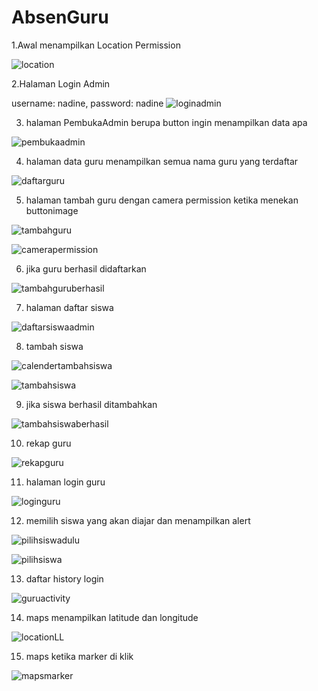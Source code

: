 # AbsenGuru

1.Awal menampilkan Location Permission

![location](https://user-images.githubusercontent.com/60763439/82284040-392a4c80-99c2-11ea-915f-c4f8537cabae.jpeg)

2.Halaman Login Admin

username: nadine, password: nadine
![loginadmin](https://user-images.githubusercontent.com/60763439/82284279-d9807100-99c2-11ea-839a-cff475036d4c.jpeg)

3. halaman PembukaAdmin berupa button ingin menampilkan data apa

![pembukaadmin](https://user-images.githubusercontent.com/60763439/82284301-e8672380-99c2-11ea-8520-20c4878f9ee5.jpeg)

4. halaman data guru menampilkan semua nama guru yang terdaftar

![daftarguru](https://user-images.githubusercontent.com/60763439/82284361-092f7900-99c3-11ea-8167-c1c11b7a2e23.jpeg)

5. halaman tambah guru dengan camera permission ketika menekan buttonimage

![tambahguru](https://user-images.githubusercontent.com/60763439/82284377-16e4fe80-99c3-11ea-8adb-e886e6166e1a.jpeg)

![camerapermission](https://user-images.githubusercontent.com/60763439/82284397-25331a80-99c3-11ea-8947-ee72baa098f2.jpeg)

6. jika guru berhasil didaftarkan 

![tambahguruberhasil](https://user-images.githubusercontent.com/60763439/82284426-3a0fae00-99c3-11ea-8243-98b330457e7b.jpeg)

7. halaman daftar siswa

![daftarsiswaadmin](https://user-images.githubusercontent.com/60763439/82284483-4dbb1480-99c3-11ea-92d5-ddac381dd63f.jpeg)

8. tambah siswa 

![calendertambahsiswa](https://user-images.githubusercontent.com/60763439/82284790-084b1700-99c4-11ea-9275-e8335c1e248d.jpeg)

![tambahsiswa](https://user-images.githubusercontent.com/60763439/82284503-59a6d680-99c3-11ea-9209-dd9127ddca67.jpeg)

9. jika siswa berhasil ditambahkan

![tambahsiswaberhasil](https://user-images.githubusercontent.com/60763439/82284534-6cb9a680-99c3-11ea-8b07-778d4acd80e9.jpeg)

10. rekap guru

![rekapguru](https://user-images.githubusercontent.com/60763439/82284556-7fcc7680-99c3-11ea-9407-d37c559c77c2.jpeg)

11. halaman login guru

![loginguru](https://user-images.githubusercontent.com/60763439/82284601-983c9100-99c3-11ea-947a-4fd3371a29a3.jpeg)

12. memilih siswa yang akan diajar dan menampilkan alert

![pilihsiswadulu](https://user-images.githubusercontent.com/60763439/82284632-aa1e3400-99c3-11ea-98c0-1a72b12def9a.jpeg)

![pilihsiswa](https://user-images.githubusercontent.com/60763439/82284657-b99d7d00-99c3-11ea-9c2c-9de2db2b9d67.jpeg)

13. daftar history login

![guruactivity](https://user-images.githubusercontent.com/60763439/82284711-d89c0f00-99c3-11ea-821d-01f2f6ef7a23.jpeg)

14. maps menampilkan latitude dan longitude

![locationLL](https://user-images.githubusercontent.com/60763439/82284735-e81b5800-99c3-11ea-9852-2492c0698e04.jpeg)

15. maps ketika marker di klik

![mapsmarker](https://user-images.githubusercontent.com/60763439/82284759-f6697400-99c3-11ea-8f55-7c3cc48e030a.jpeg)
